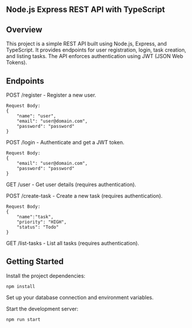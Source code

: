 ## Node.js Express REST API with TypeScript

## Overview
This project is a simple REST API built using Node.js, Express, and TypeScript. It provides endpoints for user registration, login, task creation, and listing tasks. The API enforces authentication using JWT (JSON Web Tokens).

## Endpoints

POST /register - Register a new user.
```
Request Body:
{
    "name": "user",
    "email": "user@domain.com",
    "password": "password"
}

```


POST /login - Authenticate and get a JWT token.
```
Request Body:
{
    "email": "user@domain.com",
    "password": "password"
}

```


GET /user - Get user details (requires authentication).


POST /create-task - Create a new task (requires authentication).

```
Request Body:
{
    "name":"task",
    "priority": "HIGH",
    "status": "Todo"
}

```


GET /list-tasks - List all tasks (requires authentication).

## Getting Started

Install the project dependencies:

```
npm install

```

Set up your database connection and environment variables.

Start the development server:

```
npm run start

```
